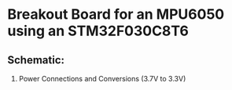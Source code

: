 # Breakout Board for an MPU6050 using an STM32F030C8T6 

## Schematic: 

1) Power Connections and Conversions (3.7V to 3.3V)





